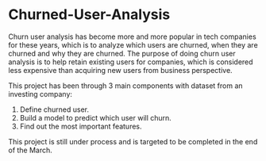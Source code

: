 # Churned-User-Analysis

Churn user analysis has become more and more popular in tech companies for these years, which is to analyze which users are churned, when they are churned and why they are churned. The purpose of doing churn user analysis is to help retain existing users for companies, which is considered less expensive than acquiring new users from business perspective.

This project has been through 3 main components with dataset from an investing company:
1. Define churned user.
2. Build a model to predict which user will churn.
3. Find out the most important features.

This project is still under process and is targeted to be completed in the end of the March.
